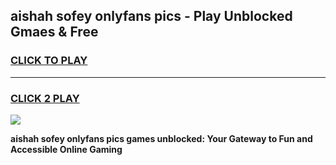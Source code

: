 
## aishah sofey onlyfans pics - Play Unblocked Gmaes & Free
<h3>
<a href="https://premium.freeplayer.one?title=aishah_sofey_onlyfans_pics&ref=20F">CLICK TO PLAY</a></h3>
<hr>

<h3>
<a href="https://premium.freeplayer.one?title=aishah_sofey_onlyfans_pics&ref=20F">CLICK 2 PLAY</a>
  
</h3>

<a href="https://premium.freeplayer.one?title=aishah_sofey_onlyfans_pics&ref=20F/"><img src="https://clearcache.store/games.png"></a>


**aishah sofey onlyfans pics games unblocked: Your Gateway to Fun and Accessible Online Gaming**
